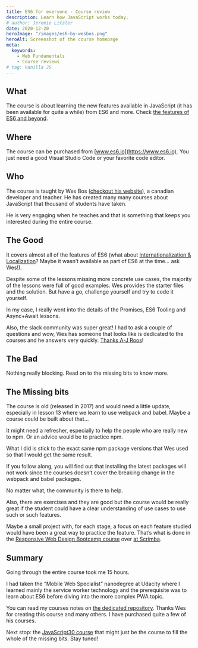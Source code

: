 ```yaml
---
title: ES6 for everyone - Course review
description: Learn how JavaScript works today.
# author: Jeremie Litzler
date: 2020-12-20
heroImage: "/images/es6-by-wesbos.png"
heroAlt: Screenshot of the course homepage
meta:
  keywords:
    - Web Fundamentals
    - Course reviews
# tag: Vanilla JS
---
```


## What

The course is about learning the new features available in JavaScript (it has been available for quite a while) from ES6 and more. Check [the features of ES6 and beyond](http://es6-features.org/).

## Where

The course can be purchased from [www.es6.io](https://www.es6.io).
You just need a good Visual Studio Code or your favorite code editor.

## Who

The course is taught by Wes Bos ([checkout his website](https://wesbos.com)), a canadian developer and teacher.
He has created many many courses about JavaScript that thousand of students have taken.

He is very engaging when he teaches and that is something that keeps you interested during the entire course.

## The Good

It covers almost all of the features of ES6 (what about [Internationalization & Localization](http://es6-features.org/#Collation)? Maybe it wasn’t available as part of ES6 at the time… ask Wes!).

Despite some of the lessons missing more concrete use cases, the majority of the lessons were full of good examples.
Wes provides the starter files and the solution. But have a go, challenge yourself and try to code it yourself.

In my case, I really went into the details of the Promises, ES6 Tooling and Async+Await lessons.

Also, the slack community was super great! I had to ask a couple of questions and wow, Wes has someone that looks like is dedicated to the courses and he answers very quickly. [Thanks A-J Roos](https://twitter.com/_asjas?lang=fr)!

## The Bad

Nothing really blocking. Read on to the missing bits to know more.

## The Missing bits

The course is old (released in 2017) and would need a little update, especially in lesson 13 where we learn to use webpack and babel. Maybe a course could be built about that...

It might need a refresher, especially to help the people who are really new to npm. Or an advice would be to practice npm.

What I did is stick to the exact same npm package versions that Wes used so that I would get the same result.

If you follow along, you will find out that installing the latest packages will not work since the courses doesn’t cover the breaking change in the webpack and babel packages.

No matter what, the community is there to help.

Also, there are exercises and they are good but the course would be really great if the student could have a clear understanding of use cases to use such or such features.

Maybe a small project with, for each stage, a focus on each feature studied would have been a great way to practice the feature. That’s what is done in the [Responsive Web Design Bootcamp course](https://iamjeremie.me/post/webresponsive-bootcamp-by-scrimba) over [at Scrimba](https://scrimba.com/).

## Summary

Going through the entire course took me 15 hours.

I had taken the “Mobile Web Specialist” nanodegree at Udacity where I learned mainly the service worker technology and the prerequisite was to learn about ES6 before diving into the more complex PWA topic.

You can read my courses notes on [the dedicated repository](https://github.com/JeremieLitzler/wesbos-es6/blob/master/README.md).
Thanks Wes for creating this course and many others. I have purchased quite a few of his courses.

Next stop: the [JavaScript30 course](https://javascript30.com/) that might just be the course to fill the whole of the missing bits. Stay tuned!
